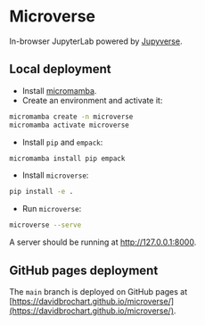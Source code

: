 # Microverse

In-browser JupyterLab powered by [Jupyverse](https://github.com/jupyter-server/jupyverse).

## Local deployment

- Install [micromamba](https://mamba.readthedocs.io/en/latest/installation/micromamba-installation.html).
- Create an environment and activate it:
```bash
micromamba create -n microverse
micromamba activate microverse
```
- Install `pip` and `empack`:
```bash
micromamba install pip empack
```
- Install `microverse`:
```bash
pip install -e .
```
- Run `microverse`:
```bash
microverse --serve
```

A server should be running at http://127.0.0.1:8000.

## GitHub pages deployment

The `main` branch is deployed on GitHub pages at [https://davidbrochart.github.io/microverse/](https://davidbrochart.github.io/microverse/).

